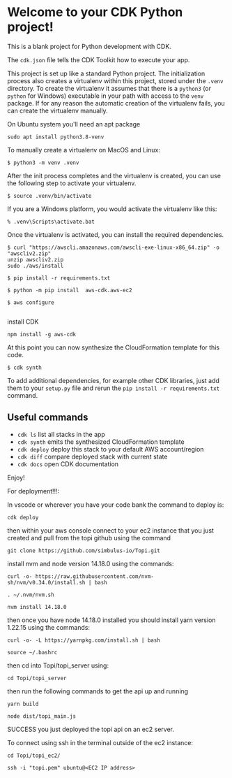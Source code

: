 
# Welcome to your CDK Python project!

This is a blank project for Python development with CDK.

The `cdk.json` file tells the CDK Toolkit how to execute your app.

This project is set up like a standard Python project.  The initialization
process also creates a virtualenv within this project, stored under the `.venv`
directory.  To create the virtualenv it assumes that there is a `python3`
(or `python` for Windows) executable in your path with access to the `venv`
package. If for any reason the automatic creation of the virtualenv fails,
you can create the virtualenv manually.

On Ubuntu system you'll need an apt package
```
sudo apt install python3.8-venv
```

To manually create a virtualenv on MacOS and Linux:

```
$ python3 -m venv .venv
```

After the init process completes and the virtualenv is created, you can use the following
step to activate your virtualenv.

```
$ source .venv/bin/activate
```

If you are a Windows platform, you would activate the virtualenv like this:

```
% .venv\Scripts\activate.bat
```

Once the virtualenv is activated, you can install the required dependencies.

```
$ curl "https://awscli.amazonaws.com/awscli-exe-linux-x86_64.zip" -o "awscliv2.zip"
unzip awscliv2.zip
sudo ./aws/install

$ pip install -r requirements.txt

$ python -m pip install  aws-cdk.aws-ec2

$ aws configure
 
```

install CDK
```
npm install -g aws-cdk
```

At this point you can now synthesize the CloudFormation template for this code.

```
$ cdk synth
```

To add additional dependencies, for example other CDK libraries, just add
them to your `setup.py` file and rerun the `pip install -r requirements.txt`
command.

## Useful commands

 * `cdk ls`          list all stacks in the app
 * `cdk synth`       emits the synthesized CloudFormation template
 * `cdk deploy`      deploy this stack to your default AWS account/region
 * `cdk diff`        compare deployed stack with current state
 * `cdk docs`        open CDK documentation

Enjoy!

For deployment!!!:

In vscode or wherever you have your code bank the command to deploy is:
```
cdk deploy
```
then within your aws console connect to your ec2 instance that you just created and pull from the topi github using the command
```
git clone https://github.com/simbulus-io/Topi.git
```
install nvm and node version 14.18.0 using the commands:
```
curl -o- https://raw.githubusercontent.com/nvm-sh/nvm/v0.34.0/install.sh | bash
```
```
. ~/.nvm/nvm.sh
```
```
nvm install 14.18.0
```
then once you have node 14.18.0 installed you should install yarn version 1.22.15 using the commands:
```
curl -o- -L https://yarnpkg.com/install.sh | bash
```
```
source ~/.bashrc
```
then  cd into Topi/topi_server using:
```
cd Topi/topi_server
```
then run the following commands to get the api up and running
```
yarn build
```
```
node dist/topi_main.js
```
SUCCESS you just deployed the topi api on an ec2 server.


To connect using ssh in the terminal outside of the ec2 instance:
```
cd Topi/topi_ec2/
```
```
ssh -i "topi.pem" ubuntu@<EC2 IP address>
```
